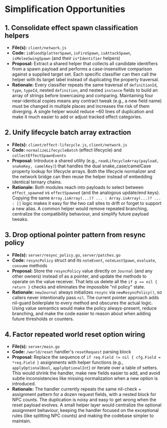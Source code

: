 # Simplification Opportunities

## 1. Consolidate effect spawn classification helpers

- **File(s):** `client/network.js`
- **Code:** `isBloodSplatterSpawn`, `isFireSpawn`, `isAttackSpawn`, `isMeleeSwingSpawn` (and their `is*Identifier` helpers)
- **Proposal:** Extract a shared helper that collects all candidate identifiers from a spawn payload and performs a case-insensitive comparison against a supplied target set. Each specific classifier can then call the helper with its target label instead of duplicating the property traversal.
- **Rationale:** Every classifier repeats the same traversal of `definitionId`, `type`, `typeId`, nested `definition`, and nested `instance` fields to build an array of strings before lowercasing and comparing. Maintaining four near-identical copies means any contract tweak (e.g., a new field name) must be changed in multiple places and increases the risk of them diverging. A single helper would reduce ~60 lines of duplication and make it much easier to add or adjust tracked effect categories.

## 2. Unify lifecycle batch array extraction

- **File(s):** `client/effect-lifecycle.js`, `client/network.js`
- **Code:** `normalizeLifecycleBatch` (effect lifecycle) and `collectEffectSpawnEvents`
- **Proposal:** Introduce a shared utility (e.g., `readLifecycleArray(payload, snakeKey, camelKey)`) that handles the dual snake_case/camelCase property lookup for lifecycle arrays. Both the lifecycle normalizer and the network bridge can then reuse the helper instead of embedding identical ternary chains.
- **Rationale:** Both modules reach into payloads to select between `effect_spawned` vs `effectSpawned` (and the analogous update/end keys). Copying the same `Array.isArray(...)? ... : Array.isArray(...)? ... : []` logic makes it easy for the two call sites to drift or forget to support a new alias. A common helper would remove repeated branching, centralize the compatibility behaviour, and simplify future payload tweaks.

## 3. Drop optional pointer pattern from resync policy

- **File(s):** `server/resync_policy.go`, `server/patches.go`
- **Code:** `resyncPolicy` struct and its `noteEvent`, `noteLostSpawn`, `evaluate`, `consume` methods
- **Proposal:** Store the `resyncPolicy` value directly on `Journal` (and any other owners) instead of as a pointer, and update the methods to operate on the value receiver. That lets us delete all the `if p == nil { return }` checks and eliminates the impossible "nil policy" state.
- **Rationale:** `newJournal` always initializes `resync` via `newResyncPolicy()`, so callers never intentionally pass `nil`. The current pointer approach adds nil-guard boilerplate to every method and obscures the actual logic. Using value semantics would make the policy always-present, reduce branching, and make the code easier to reason about when adding future thresholds or counters.

## 4. Factor repeated world reset option wiring

- **File(s):** `server/main.go`
- **Code:** `/world/reset` handler's `resetRequest` parsing block
- **Proposal:** Replace the sequence of `if req.Field != nil { cfg.Field = *req.Field }` assignments with helper functions (e.g., `applyOptionalBool`, `applyOptionalInt`) or iterate over a table of setters. This would shrink the handler, make new fields easier to add, and avoid subtle inconsistencies like missing normalization when a new option is introduced.
- **Rationale:** The handler currently repeats the same nil-check + assignment pattern for a dozen request fields, with a nested block for NPC counts. The duplication is noisy and easy to get wrong when the reset payload evolves. A small helper layer would centralize the optional assignment behaviour, keeping the handler focused on the exceptional rules (like splitting NPC counts) and making the codebase simpler to maintain.

